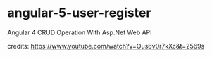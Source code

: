 ﻿# angular-5-user-register
Angular 4 CRUD Operation With Asp.Net Web API

credits:
https://www.youtube.com/watch?v=Ous6v0r7kXc&t=2569s
